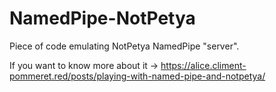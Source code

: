 # NamedPipe-NotPetya

Piece of code emulating NotPetya NamedPipe "server".

If you want to know more about it -> https://alice.climent-pommeret.red/posts/playing-with-named-pipe-and-notpetya/
